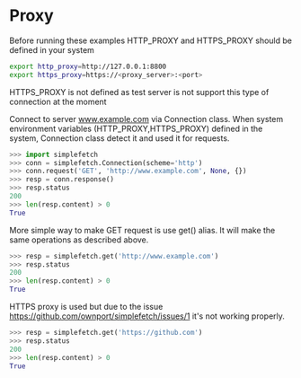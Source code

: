 # Proxy

Before running these examples HTTP_PROXY and HTTPS_PROXY should be defined in your system

```sh
export http_proxy=http://127.0.0.1:8800
export https_proxy=https://<proxy_server>:<port>
```
HTTPS_PROXY is not defined as test server is not support this type of connection at the moment

Connect to server www.example.com via Connection class. When system environment variables 
(HTTP_PROXY,HTTPS_PROXY) defined in the system, Connection class detect it and used it for requests.

```python
>>> import simplefetch
>>> conn = simplefetch.Connection(scheme='http')
>>> conn.request('GET', 'http://www.example.com', None, {})
>>> resp = conn.response()
>>> resp.status
200
>>> len(resp.content) > 0
True

```

More simple way to make GET request is use get() alias. It will make the same operations as described above.

```python
>>> resp = simplefetch.get('http://www.example.com')
>>> resp.status
200
>>> len(resp.content) > 0
True

```

HTTPS proxy is used but due to the issue https://github.com/ownport/simplefetch/issues/1 it's not working properly.

```python
>>> resp = simplefetch.get('https://github.com')
>>> resp.status
200
>>> len(resp.content) > 0
True

```
